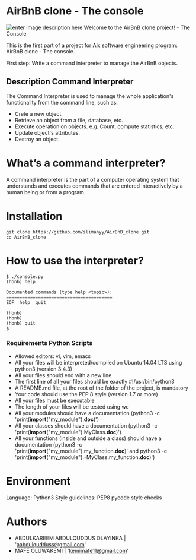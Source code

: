#  AirBnB clone - The console

![enter image description here](https://i.imgur.com/44u0pXG.png)
                 Welcome to the AirBnB clone project! - The Console 

This is the first part of a project for Alx software engineering program: AirBnB clone - The console. 

First step: Write a command interpreter to manage the AirBnB objects.

## Description Command Interpreter
The Command Interpreter is used to manage the whole application's functionality from the command line, such as:

-   Crete a new object.
-   Retrieve an object from a file, database, etc.
-   Execute operation on objects. e.g. Count, compute statistics, etc.
-   Update object's attributes.
-   Destroy an object.

# What’s a command interpreter?

A command interpreter is the part of a computer operating system that understands and executes commands that are entered interactively by a human being or from a program.

# Installation

```shell
git clone https://github.com/slimanyy/AirBnB_clone.git
cd AirBnB_clone
```

# How to use the interpreter?
```shell
$ ./console.py
(hbnb) help

Documented commands (type help <topic>):
========================================
EOF  help  quit

(hbnb) 
(hbnb) 
(hbnb) quit
$
```


### **Requirements Python Scripts**
- Allowed editors: vi, vim, emacs
- All your files will be interpreted/compiled on Ubuntu 14.04 LTS using python3 (version 3.4.3)
- All your files should end with a new line
- The first line of all your files should be exactly #!/usr/bin/python3
- A README.md file, at the root of the folder of the project, is mandatory
- Your code should use the PEP 8 style (version 1.7 or more)
- All your files must be executable
- The length of your files will be tested using wc
- All your modules should have a documentation (python3 -c 'print(__import__("my_module").__doc__)')
- All your classes should have a documentation (python3 -c 'print(__import__("my_module").MyClass.__doc__)')
- All your functions (inside and outside a class) should have a documentation (python3 -c 'print(__import__("my_module").my_function.__doc__)' and python3 -c 'print(__import__("my_module").-MyClass.my_function.__doc__)')

# Environment

Language: Python3
Style guidelines: PEP8 pycode style checks

# Authors

* ABDULKAREEM ABDULQUDDUS OLAYINKA | 'aabdulqudduss@gmail.com'
* MAFE OLUWAKEMI | 'kemimafe11@gmail.com'
